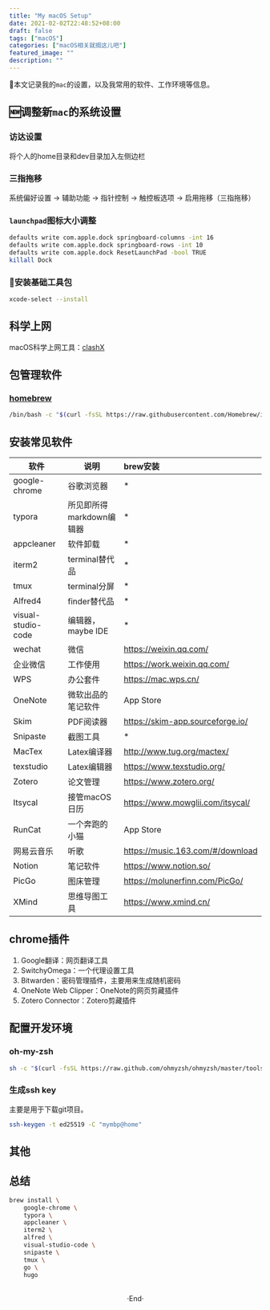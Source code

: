 ```yaml
---
title: "My macOS Setup"
date: 2021-02-02T22:48:52+08:00
draft: false
tags: ["macOS"]
categories: ["macOS相关就搁这儿吧"]
featured_image: ""
description: ""
---
```



📝本文记录我的`mac`的设置，以及我常用的软件、工作环境等信息。

## 🆕调整新`mac`的系统设置

### 访达设置

将个人的home目录和dev目录加入左侧边栏

### 三指拖移

系统偏好设置 -> 辅助功能 -> 指针控制 -> 触控板选项 -> 启用拖移（三指拖移）

### `launchpad`图标大小调整

```bash
defaults write com.apple.dock springboard-columns -int 16
defaults write com.apple.dock springboard-rows -int 10
defaults write com.apple.dock ResetLaunchPad -bool TRUE
killall Dock
```

### 🔧安装基础工具包

```bash
xcode-select --install
```

## 科学上网

macOS科学上网工具：[clashX](https://github.com/yichengchen/clashX)

## 包管理软件

### [homebrew](https://brew.sh/index_zh-cn)

```bash
/bin/bash -c "$(curl -fsSL https://raw.githubusercontent.com/Homebrew/install/HEAD/install.sh)"
```

## 安装常见软件

| 软件               | 说明                     | brew安装                         |
| ------------------ | ------------------------ | :------------------------------- |
| google-chrome      | 谷歌浏览器               | *                                |
| typora             | 所见即所得markdown编辑器 | *                                |
| appcleaner         | 软件卸载                 | *                                |
| iterm2             | terminal替代品           | *                                |
| tmux               | terminal分屏             | *                                |
| Alfred4            | finder替代品             | *                                |
| visual-studio-code | 编辑器，maybe IDE        | *                                |
| wechat             | 微信                     | https://weixin.qq.com/           |
| 企业微信           | 工作使用                 | https://work.weixin.qq.com/      |
| WPS                | 办公套件                 | https://mac.wps.cn/              |
| OneNote            | 微软出品的笔记软件       | App Store                        |
| Skim               | PDF阅读器                | https://skim-app.sourceforge.io/ |
| Snipaste           | 截图工具                 | *                                |
| MacTex             | Latex编译器              | http://www.tug.org/mactex/       |
| texstudio          | Latex编辑器              | https://www.texstudio.org/       |
| Zotero             | 论文管理                 | https://www.zotero.org/          |
| Itsycal            | 接管macOS日历            | https://www.mowglii.com/itsycal/ |
| RunCat             | 一个奔跑的小猫           | App Store                        |
| 网易云音乐         | 听歌                     | https://music.163.com/#/download |
| Notion             | 笔记软件                 | https://www.notion.so/           |
| PicGo              | 图床管理                 | https://molunerfinn.com/PicGo/   |
| XMind              | 思维导图工具             | https://www.xmind.cn/            |

## chrome插件

1. Google翻译：网页翻译工具
2. SwitchyOmega：一个代理设置工具
3. Bitwarden：密码管理插件，主要用来生成随机密码
4. OneNote Web Clipper：OneNote的网页剪藏插件
5. Zotero Connector：Zotero剪藏插件

## 配置开发环境

### oh-my-zsh

```bash
sh -c "$(curl -fsSL https://raw.github.com/ohmyzsh/ohmyzsh/master/tools/install.sh)"
```

### 生成ssh key

主要是用于下载git项目。

```bash
ssh-keygen -t ed25519 -C "mymbp@home"
```

## 其他

## 总结

```bash
brew install \
	google-chrome \
	typora \
	appcleaner \
	iterm2 \
	alfred \
	visual-studio-code \
	snipaste \
	tmux \
	go \
	hugo 
```


<br> 

<center>  ·End·  </center>